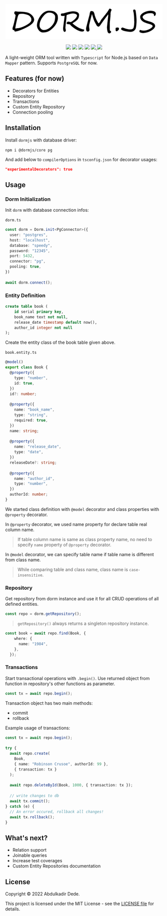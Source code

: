 <p align="center">
  <img src="./public/logo-dormjs.png">
</p>

<p align="center">
  <img src="https://img.shields.io/github/license/akadirdev/dorm">
  <img src="https://img.shields.io/github/package-json/v/akadirdev/dorm">
  <img src="https://img.shields.io/npm/dw/@dormjs/core">
  <img src="https://img.shields.io/github/last-commit/akadirdev/dorm">
  <a href="https://gitter.im/dorm-js/community">
    <img src="https://badges.gitter.im/dorm-js/community.svg" >
  </a>
  <img src="https://dl.circleci.com/status-badge/img/gh/akadirdev/dorm/tree/master.svg?style=shield">
</p>

A light-weight ORM tool written with `Typescript` for Node.js based on `Data Mapper` pattern. Supports `PostgreSQL` for now.

## Features (for now)

- Decorators for Entities
- Repository
- Transactions
- Custom Entity Repository
- Connection pooling

## Installation

Install `dormjs` with database driver:

`npm i @dormjs/core pg`

And add below to `compilerOptions` in `tsconfig.json` for decorator usages:

```json
"experimentalDecorators": true
```

## Usage

### Dorm Initialization

Init `dorm` with database connection infos:

`dorm.ts`

```TypeScript
const dorm = Dorm.init<PgConnector>({
  user: "postgres",
  host: "localhost",
  database: "speedy",
  password: "12345",
  port: 5432,
  connector: "pg",
  pooling: true,
})

await dorm.connect();
```

### Entity Definition

```sql
create table book (
    id serial primary key,
    book_name text not null,
    release_date timestamp default now(),
    author_id integer not null
);
```

Create the entity class of the book table given above.

`book.entity.ts`

```TypeScript
@model()
export class Book {
  @property({
    type: "number",
    id: true,
  })
  id?: number;

  @property({
    name: "book_name",
    type: "string",
    required: true,
  })
  name: string;

  @property({
    name: "release_date",
    type: "date",
  })
  releaseDate?: string;

  @property({
    name: "author_id",
    type: "number",
  })
  authorId: number;
}
```

We started class definition with `@model` decorator and class properties with `@property` decorator.

In `@property` decorator, we used name property for declare table real column name.

> If table column name is same as class property name, no need to specify `name` property of `@property` decorator.

In `@model` decorator, we can specify table name if table name is different from class name.

> While comparing table and class name, class name is `case-insensitive`.

### Repository

Get repository from dorm instance and use it for all CRUD operations of all defined entities.

```TypeScript
const repo = dorm.getRepository();
```

> `getRepository()` always returns a singleton repository instance.

```TypeScript
const book = await repo.find(Book, {
    where: {
      name: "1984",
    },
  });
```

### Transactions

Start transactional operations with `.begin()`. Use returned object from function in repository's other functions as parameter.

```TypeScript
const tx = await repo.begin();
```

Transaction object has two main methods:

- commit
- rollback

Example usage of transactions:

```TypeScript
const tx = await repo.begin();

try {
  await repo.create(
    Book,
    { name: "Robinson Crusoe", authorId: 99 },
    { transaction: tx }
  );

  await repo.deleteById(Book, 1000, { transaction: tx });

  // write changes to db
  await tx.commit();
} catch (e) {
  // An error occured, rollback all changes!
  await tx.rollback();
}
```

## What's next?

- Relation support
- Joinable queries
- Increase test coverages
- Custom Entity Repositories documentation

## License

Copyright © 2022 Abdulkadir Dede.

This project is licensed under the MIT License - see the [LICENSE file](https://github.com/akadirdev/dorm/blob/master/LICENSE.md "LICENSE") for details.
